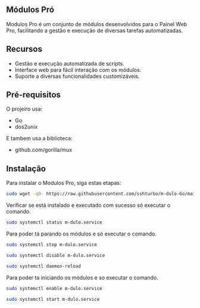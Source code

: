 ## Módulos Pró

Modulos Pro é um conjunto de módulos desenvolvidos para o Painel Web Pro, facilitando a gestão e execução de diversas tarefas automatizadas.

## Recursos

- Gestão e execução automatizada de scripts.
- Interface web para fácil interação com os módulos.
- Suporte a diversas funcionalidades customizáveis.

## Pré-requisitos

O projeiro usa:

 - Go
 - dos2unix

E tambem usa a biblioteca:

 - github.com/gorilla/mux

## Instalação

Para instalar o Modulos Pro, siga estas etapas:

```bash
sudo wget -qO- https://raw.githubusercontent.com/sshturbo/m-dulo-Go/main/install.sh | sudo bash
```

Verificar se está instalado e executado com sucesso só executar o comando.

```bash
sudo systemctl status m-dulo.service
```


Para poder tá parando os módulos e só executar o comando.

```bash
sudo systemctl stop m-dulo.service
```

```bash
sudo systemctl disable m-dulo.service
```

```bash
sudo systemctl daemon-reload
```
 

Para poder ta iniciando os módulos e so executar o comando.

```bash
sudo systemctl enable m-dulo.service
```
```bash
sudo systemctl start m-dulo.service
```